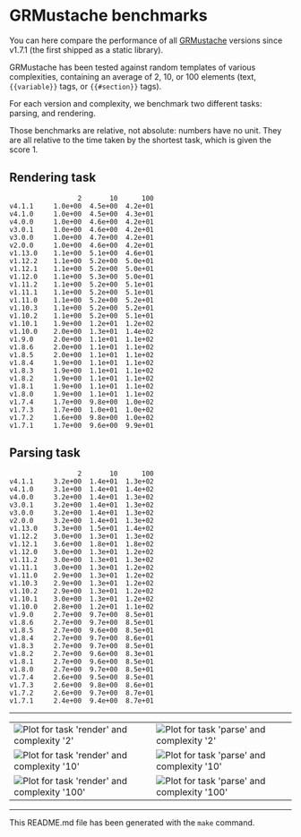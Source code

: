# GRMustache benchmarks

You can here compare the performance of all [GRMustache](https://github.com/groue/GRMustache) versions since v1.7.1 (the first shipped as a static library).

GRMustache has been tested against random templates of various complexities, containing an average of 2, 10, or 100 elements (text, `{{variable}}` tags, or `{{#section}}` tags).

For each version and complexity, we benchmark two different tasks: parsing, and rendering.

Those benchmarks are relative, not absolute: numbers have no unit. They are all relative to the time taken by the shortest task, which is given the score 1.


## Rendering task

	                 2       10      100
	v4.1.1     1.0e+00  4.5e+00  4.2e+01
	v4.1.0     1.0e+00  4.5e+00  4.3e+01
	v4.0.0     1.0e+00  4.6e+00  4.2e+01
	v3.0.1     1.0e+00  4.6e+00  4.2e+01
	v3.0.0     1.0e+00  4.7e+00  4.2e+01
	v2.0.0     1.0e+00  4.6e+00  4.2e+01
	v1.13.0    1.1e+00  5.1e+00  4.6e+01
	v1.12.2    1.1e+00  5.2e+00  5.0e+01
	v1.12.1    1.1e+00  5.2e+00  5.0e+01
	v1.12.0    1.1e+00  5.3e+00  5.0e+01
	v1.11.2    1.1e+00  5.2e+00  5.1e+01
	v1.11.1    1.1e+00  5.2e+00  5.1e+01
	v1.11.0    1.1e+00  5.2e+00  5.2e+01
	v1.10.3    1.1e+00  5.2e+00  5.2e+01
	v1.10.2    1.1e+00  5.2e+00  5.1e+01
	v1.10.1    1.9e+00  1.2e+01  1.2e+02
	v1.10.0    2.0e+00  1.3e+01  1.4e+02
	v1.9.0     2.0e+00  1.1e+01  1.1e+02
	v1.8.6     2.0e+00  1.1e+01  1.1e+02
	v1.8.5     2.0e+00  1.1e+01  1.1e+02
	v1.8.4     1.9e+00  1.1e+01  1.1e+02
	v1.8.3     1.9e+00  1.1e+01  1.1e+02
	v1.8.2     1.9e+00  1.1e+01  1.1e+02
	v1.8.1     1.9e+00  1.1e+01  1.1e+02
	v1.8.0     1.9e+00  1.1e+01  1.1e+02
	v1.7.4     1.7e+00  9.8e+00  1.0e+02
	v1.7.3     1.7e+00  1.0e+01  1.0e+02
	v1.7.2     1.6e+00  9.8e+00  1.0e+02
	v1.7.1     1.7e+00  9.6e+00  9.9e+01

## Parsing task

	                 2       10      100
	v4.1.1     3.2e+00  1.4e+01  1.3e+02
	v4.1.0     3.1e+00  1.4e+01  1.4e+02
	v4.0.0     3.2e+00  1.4e+01  1.3e+02
	v3.0.1     3.2e+00  1.4e+01  1.3e+02
	v3.0.0     3.2e+00  1.4e+01  1.3e+02
	v2.0.0     3.2e+00  1.4e+01  1.3e+02
	v1.13.0    3.3e+00  1.5e+01  1.4e+02
	v1.12.2    3.0e+00  1.3e+01  1.3e+02
	v1.12.1    3.6e+00  1.8e+01  1.8e+02
	v1.12.0    3.0e+00  1.3e+01  1.2e+02
	v1.11.2    3.0e+00  1.3e+01  1.3e+02
	v1.11.1    3.0e+00  1.3e+01  1.2e+02
	v1.11.0    2.9e+00  1.3e+01  1.2e+02
	v1.10.3    2.9e+00  1.3e+01  1.2e+02
	v1.10.2    2.9e+00  1.3e+01  1.2e+02
	v1.10.1    3.0e+00  1.3e+01  1.2e+02
	v1.10.0    2.8e+00  1.2e+01  1.1e+02
	v1.9.0     2.7e+00  9.7e+00  8.5e+01
	v1.8.6     2.7e+00  9.7e+00  8.5e+01
	v1.8.5     2.7e+00  9.6e+00  8.5e+01
	v1.8.4     2.7e+00  9.7e+00  8.6e+01
	v1.8.3     2.7e+00  9.7e+00  8.5e+01
	v1.8.2     2.7e+00  9.6e+00  8.3e+01
	v1.8.1     2.7e+00  9.6e+00  8.5e+01
	v1.8.0     2.7e+00  9.7e+00  8.5e+01
	v1.7.4     2.6e+00  9.5e+00  8.5e+01
	v1.7.3     2.6e+00  9.8e+00  8.6e+01
	v1.7.2     2.6e+00  9.7e+00  8.7e+01
	v1.7.1     2.4e+00  9.4e+00  8.7e+01

-----

<table border="0" cellspacing="0" cellpadding="0">
<tr>
<td>
<img src="/groue/GRMustacheBenchmark/raw/master/Plots/2-render.png" alt="Plot for task 'render' and complexity '2'">
</td>
<td>
<img src="/groue/GRMustacheBenchmark/raw/master/Plots/2-parse.png" alt="Plot for task 'parse' and complexity '2'">
</td>
</tr>
<tr>
<td>
<img src="/groue/GRMustacheBenchmark/raw/master/Plots/10-render.png" alt="Plot for task 'render' and complexity '10'">
</td>
<td>
<img src="/groue/GRMustacheBenchmark/raw/master/Plots/10-parse.png" alt="Plot for task 'parse' and complexity '10'">
</td>
</tr>
<tr>
<td>
<img src="/groue/GRMustacheBenchmark/raw/master/Plots/100-render.png" alt="Plot for task 'render' and complexity '100'">
</td>
<td>
<img src="/groue/GRMustacheBenchmark/raw/master/Plots/100-parse.png" alt="Plot for task 'parse' and complexity '100'">
</td>
</tr>
</table>

-----

This README.md file has been generated with the `make` command.

